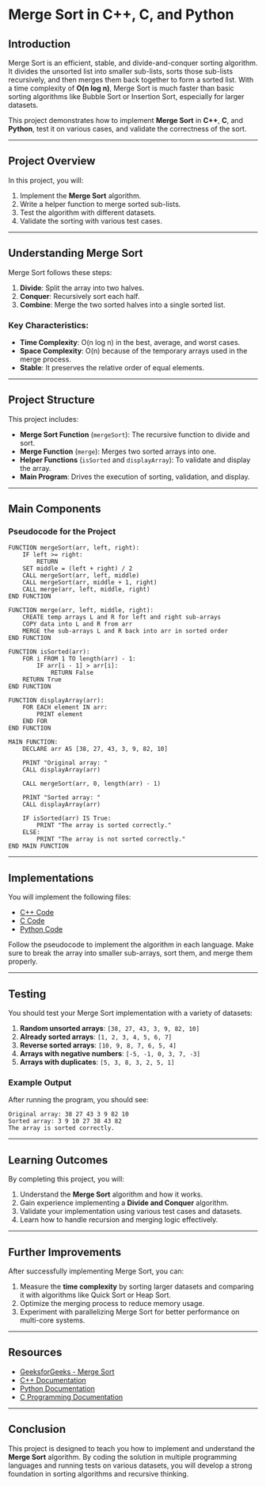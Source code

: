 # **Merge Sort in C++, C, and Python**

## **Introduction**
Merge Sort is an efficient, stable, and divide-and-conquer sorting algorithm. It divides the unsorted list into smaller sub-lists, sorts those sub-lists recursively, and then merges them back together to form a sorted list. With a time complexity of **O(n log n)**, Merge Sort is much faster than basic sorting algorithms like Bubble Sort or Insertion Sort, especially for larger datasets.

This project demonstrates how to implement **Merge Sort** in **C++**, **C**, and **Python**, test it on various cases, and validate the correctness of the sort.

---

## **Project Overview**

In this project, you will:
1. Implement the **Merge Sort** algorithm.
2. Write a helper function to merge sorted sub-lists.
3. Test the algorithm with different datasets.
4. Validate the sorting with various test cases.

---

## **Understanding Merge Sort**

Merge Sort follows these steps:
1. **Divide**: Split the array into two halves.
2. **Conquer**: Recursively sort each half.
3. **Combine**: Merge the two sorted halves into a single sorted list.

### **Key Characteristics**:
- **Time Complexity**: O(n log n) in the best, average, and worst cases.
- **Space Complexity**: O(n) because of the temporary arrays used in the merge process.
- **Stable**: It preserves the relative order of equal elements.

---

## **Project Structure**

This project includes:
- **Merge Sort Function** (`mergeSort`): The recursive function to divide and sort.
- **Merge Function** (`merge`): Merges two sorted arrays into one.
- **Helper Functions** (`isSorted` and `displayArray`): To validate and display the array.
- **Main Program**: Drives the execution of sorting, validation, and display.

---

## **Main Components**

### **Pseudocode for the Project**

```plaintext
FUNCTION mergeSort(arr, left, right):
    IF left >= right:
        RETURN
    SET middle = (left + right) / 2
    CALL mergeSort(arr, left, middle)
    CALL mergeSort(arr, middle + 1, right)
    CALL merge(arr, left, middle, right)
END FUNCTION

FUNCTION merge(arr, left, middle, right):
    CREATE temp arrays L and R for left and right sub-arrays
    COPY data into L and R from arr
    MERGE the sub-arrays L and R back into arr in sorted order
END FUNCTION

FUNCTION isSorted(arr):
    FOR i FROM 1 TO length(arr) - 1:
        IF arr[i - 1] > arr[i]:
            RETURN False
    RETURN True
END FUNCTION

FUNCTION displayArray(arr):
    FOR EACH element IN arr:
        PRINT element
    END FOR
END FUNCTION

MAIN FUNCTION:
    DECLARE arr AS [38, 27, 43, 3, 9, 82, 10]

    PRINT "Original array: "
    CALL displayArray(arr)

    CALL mergeSort(arr, 0, length(arr) - 1)

    PRINT "Sorted array: "
    CALL displayArray(arr)

    IF isSorted(arr) IS True:
        PRINT "The array is sorted correctly."
    ELSE:
        PRINT "The array is not sorted correctly."
END MAIN FUNCTION
```

---

## **Implementations**

You will implement the following files:

- [C++ Code](./merge_sort.cpp)
- [C Code](./merge_sort.c)
- [Python Code](./merge_sort.py)

Follow the pseudocode to implement the algorithm in each language. Make sure to break the array into smaller sub-arrays, sort them, and merge them properly.

---

## **Testing**

You should test your Merge Sort implementation with a variety of datasets:
1. **Random unsorted arrays**: `[38, 27, 43, 3, 9, 82, 10]`
2. **Already sorted arrays**: `[1, 2, 3, 4, 5, 6, 7]`
3. **Reverse sorted arrays**: `[10, 9, 8, 7, 6, 5, 4]`
4. **Arrays with negative numbers**: `[-5, -1, 0, 3, 7, -3]`
5. **Arrays with duplicates**: `[5, 3, 8, 3, 2, 5, 1]`

### **Example Output**
After running the program, you should see:

```plaintext
Original array: 38 27 43 3 9 82 10
Sorted array: 3 9 10 27 38 43 82
The array is sorted correctly.
```

---

## **Learning Outcomes**

By completing this project, you will:
1. Understand the **Merge Sort** algorithm and how it works.
2. Gain experience implementing a **Divide and Conquer** algorithm.
3. Validate your implementation using various test cases and datasets.
4. Learn how to handle recursion and merging logic effectively.

---

## **Further Improvements**

After successfully implementing Merge Sort, you can:
1. Measure the **time complexity** by sorting larger datasets and comparing it with algorithms like Quick Sort or Heap Sort.
2. Optimize the merging process to reduce memory usage.
3. Experiment with parallelizing Merge Sort for better performance on multi-core systems.

---

## **Resources**
- [GeeksforGeeks - Merge Sort](https://www.geeksforgeeks.org/merge-sort/)
- [C++ Documentation](https://en.cppreference.com/w/)
- [Python Documentation](https://docs.python.org/3/tutorial/datastructures.html)
- [C Programming Documentation](https://en.cppreference.com/w/c)

---

## **Conclusion**

This project is designed to teach you how to implement and understand the **Merge Sort** algorithm. By coding the solution in multiple programming languages and running tests on various datasets, you will develop a strong foundation in sorting algorithms and recursive thinking.
